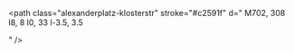 <!-- U2 -->
<path stroke="#fbf0ea" d="
M112, 280
l71, 71
l156, 0
l81, 81
l78, 0
l21, -21
l0, -38
l167, 0
l24, -24
l0, -33
l-31, -31
l0, -175
"
/>




<path class="ruhleben-olympia_stadion" stroke="#c2591f" d="
M112, 280
l24.5, 24.5
"
/>
<path class="olympia_stadion-ruhleben" stroke="#c2591f" d="
M136.5, 304.5
l-24.5, -24.5
"
/>
<path class="olympia_stadion-neu_westend" stroke="#c2591f" d="
M136.5, 304.5
l24, 24
"
/>
<path class="neu_westend-olympia_stadion" stroke="#c2591f" d="
M160.5, 328.5
l-24, -24
"
/>
<path class="neu_westend-theodor_heuss_platz" stroke="#c2591f" d="
M160.5, 328.5
l22.5, 22.5
l2, 0
"
/>
<path class="theodor_heuss_platz-neu_westend" stroke="#c2591f" d="
M185, 351
l-2, 0
l-22.5, -22.5
"
/>
<path class="theodor_heuss_platz-kaiserdamm" stroke="#c2591f" d="
M185, 351
l46, 0
"
/>
<path class="kaiserdamm-theodor_heuss_platz" stroke="#c2591f" d="
M231, 351
l-46, 0
"
/>
<path class="kaiserdamm-sophie_charlotte_platz" stroke="#c2591f" d="
M231, 351
l39.5, 0
"
/>
<path class="sophie_charlotte_platz-kaiserdamm" stroke="#c2591f" d="
M270.5, 351
l-39.5, 0
"
/>
<path class="sophie_charlotte_platz-bismarckstr" stroke="#c2591f" d="
M270.5, 351
l31, 0
"
/>
<path class="bismarckstr-sophie_charlotte_platz" stroke="#c2591f" d="
M301.5, 351
l-31, 0
"
/>
<path class="bismarckstr-deutsche_oper" stroke="#c2591f" d="
M301.5, 351
l20, 0
"
/>
<path class="deutsche_oper-bismarckstr" stroke="#c2591f" d="
M321.5, 351
l-20, 0
"
/>
<path class="deutsche_oper-ernst_reuter_platz" stroke="#c2591f" d="
M321.5, 351
l17.5, 0
l11, 11
"
/>
<path class="ernst_reuter_platz-deutsche_oper" stroke="#c2591f" d="
M350, 362
l-11, -11
l-17.5, 0
"
/>
<path class="ernst_reuter_platz-zoologischer_garten" stroke="#c2591f" d="
M350, 362
l28.5, 28.5
"
/>
<path class="zoologischer_garten-ernst_reuter_platz" stroke="#c2591f" d="
M378.5, 390.5
l-28.5, -28.5
"
/>
<path class="zoologischer_garten-wittenberg_platz" stroke="#c2591f" d="
M378.5, 390.5
l41.5, 41.5
l13, 0
"
/>
<path class="wittenberg_platz-zoologischer_garten" stroke="#c2591f" d="
M433, 432
l-13, 0
l-41.5, -41.5
"
/>
<path class="wittenberg_nollendorfplatz" stroke="#c2591f" d="
M433, 432
l29, 0
"
/>
<path class="nollendorfplatz-wittenberg" stroke="#c2591f" d="
M462, 432
l-29, 0
"
/>
<path class="nollendorfplatz-bulowstr" stroke="#c2591f" d="
M462, 432
l27, 0
"
/>
<path class="bulowstr-nollendorfplatz" stroke="#c2591f" d="
M489, 432
l-27, 0
"
/>
<path class="bulowstr-gleisdreieck" stroke="#c2591f" d="
M489, 432
l9, 0
l7.5, -7.5
"
/>
<path class="gleisdreieck-bulowstr" stroke="#c2591f" d="
M505.5, 424.5
l-7.5, 7.5
l-9, 0
"
/>
<path class="gleisdreieck-mendelssohn_bartholdy_park" stroke="#c2591f" d="
M505.5, 424.5
l13.5, -13.5
l0, -22
"
/>
<path class="mendelssohn_bartholdy_park-gleisdreieck" stroke="#c2591f" d="
M519, 389
l0, 22
l-13.5, 13.5
"
/>
<path class="mendelssohn_bartholdy_park-potsdamer_platz" stroke="#c2591f" d="
M519, 389
l0, -16
l19, 0
"
/>
<path class="potsdamer_platz-mendelssohn_bartholdy_park" stroke="#c2591f" d="
M538, 373
l-19, 0
l0, 16
"
/>
<path class="potsdamer_platz-mohrenstr" stroke="#c2591f" d="
M538, 373
l33, 0
"
/>
<path class="mohrenstr-potsdamer_platz" stroke="#c2591f" d="
M571, 373
l-33, 0
"
/>
<path class="mohrenstr-stadtmitte" stroke="#c2591f" d="
M571, 373
l46, 0
"
/>
<path class="stadtmitte-mohrenstr" stroke="#c2591f" d="
M617, 373
l-46, 0
"
/>
<path class="stadtmitte-hausvogtei" stroke="#c2591f" d="
M617, 373
l16, 0
"
/>
<path class="hausvogtei-stadtmitte" stroke="#c2591f" d="
M633, 373
l-16, 0
"
/>
<path class="hausvogtei-spittelmarkt" stroke="#c2591f" d="
M633, 373
l36, 0
"
/>
<path class="spittelmarkt-hausvogtei" stroke="#c2591f" d="
M669, 373
l-36, 0
"
/>
<path class="spittelmarkt-markisches_museum" stroke="#c2591f" d="
M669, 373
l17, 0
l3.5, -3.5
"
/>
<path class="markisches_museum-spittelmarkt" stroke="#c2591f" d="
M689.5, 369.5
l-3.5, 3.5
l-17, 0
"
/>
<path class="markisches_museum-klosterstr" stroke="#c2591f" d="
M689.5, 369.5
l17, -17
"
/>
<path class="klosterstr-markisches_museum" stroke="#c2591f" d="
M706.5, 352.5
l-17, 17
"
/>
<path class="klosterstr-alexanderplatz" stroke="#c2591f" d="
M706.5, 352.5
l3.5, -3.5
l0, -33
l-8, -8
"
/>
<path class="alexanderplatz-klosterstr" stroke="#c2591f" d="
M702, 308
l8, 8
l0, 33
l-3.5, 3.5

"
/>
<path class="alexanderplatz-rosa_luxemburg_platz" stroke="#c2591f" d="
M702, 308
l-23, -23
l0, -20
"
/>
<path class="rosa_luxemburg_platz-alexanderplatz" stroke="#c2591f" d="
M679, 265
l0, 20
l23, 23
"
/>
<path class="rosa_luxemburg_platz-senefelderplatz" stroke="#c2591f" d="
M679, 265
l0, -22
"
/>
<path class="senefelderplatz-rosa_luxemburg_platz" stroke="#c2591f" d="
M679, 243
l0, 22
"
/>
<path class="senefelderplatz-eberswalder_str" stroke="#c2591f" d="
M679, 243
l0, -20.5
"
/>
<path class="eberswalder_str-senefelderplatz" stroke="#c2591f" d="
M679, 222.5
l0, 20.5
"
/>
<path class="eberswalder_str-schonhauser_allee" stroke="#c2591f" d="
M679, 222.5
l0, -24.5
"
/>
<path class="schonhauser_allee-eberswalder_str" stroke="#c2591f" d="
M679, 198
l0, 24.5
"
/>
<path class="schonhauser_allee-vinetastr" stroke="#c2591f" d="
M679, 198
l0, -53
"
/>
<path class="vinetastr-schonhauser_allee" stroke="#c2591f" d="
M679, 145
l0, 53
"
/>
<path class="vinetastr-pankow" stroke="#c2591f" d="
M679, 145
l0, -35
"
/>
<path class="pankow-vinetastr" stroke="#c2591f" d="
M679, 110
l0, 35
"
/>
